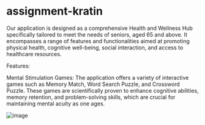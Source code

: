 # assignment-kratin

Our application is designed as a comprehensive Health and Wellness Hub specifically tailored to meet the needs of seniors, aged 65 and above. It encompasses a range of features and functionalities aimed at promoting physical health, cognitive well-being, social interaction, and access to healthcare resources.

Features:

Mental Stimulation Games: The application offers a variety of interactive games such as Memory Match, Word Search Puzzle, and Crossword Puzzle. These games are scientifically proven to enhance cognitive abilities, memory retention, and problem-solving skills, which are crucial for maintaining mental acuity as one ages.


![image](https://github.com/prathmesh099/assignment-kratin/assets/80512946/da482f1f-52cf-4efd-8321-90b14c4c67c4)


